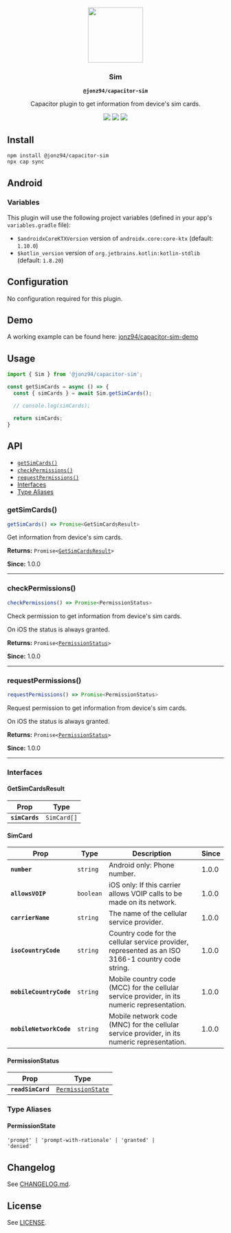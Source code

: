 <p align="center"><br><img src="https://user-images.githubusercontent.com/236501/85893648-1c92e880-b7a8-11ea-926d-95355b8175c7.png" width="128" height="128" /></p>
<h3 align="center">Sim</h3>
<p align="center"><strong><code>@jonz94/capacitor-sim</code></strong></p>
<p align="center">
  Capacitor plugin to get information from device's sim cards.
</p>

<p align="center">
  <a href="https://github.com/jonz94/capacitor-sim/actions/workflows/ci.yml"><img src="https://img.shields.io/github/actions/workflow/status/jonz94/capacitor-sim/ci.yml?branch=main&logo=github&style=flat-square" /></a>
  <a href="https://www.npmjs.com/package/@jonz94/capacitor-sim"><img src="https://img.shields.io/npm/l/@jonz94/capacitor-sim?style=flat-square" /></a>
  <a href="https://www.npmjs.com/package/@jonz94/capacitor-sim"><img src="https://img.shields.io/npm/v/@jonz94/capacitor-sim?style=flat-square" /></a>
</p>

## Install

```shell
npm install @jonz94/capacitor-sim
npx cap sync
```

## Android

### Variables

This plugin will use the following project variables (defined in your app's `variables.gradle` file):
- `$androidxCoreKTXVersion` version of `androidx.core:core-ktx` (default: `1.10.0`)
- `$kotlin_version` version of `org.jetbrains.kotlin:kotlin-stdlib` (default: `1.8.20`)

## Configuration

No configuration required for this plugin.

## Demo

A working example can be found here: [jonz94/capacitor-sim-demo](https://github.com/jonz94/capacitor-sim-demo)

## Usage

```typescript
import { Sim } from '@jonz94/capacitor-sim';

const getSimCards = async () => {
  const { simCards } = await Sim.getSimCards();

  // console.log(simCards);

  return simCards;
}
```

## API

<docgen-index>

* [`getSimCards()`](#getsimcards)
* [`checkPermissions()`](#checkpermissions)
* [`requestPermissions()`](#requestpermissions)
* [Interfaces](#interfaces)
* [Type Aliases](#type-aliases)

</docgen-index>

<docgen-api>
<!--Update the source file JSDoc comments and rerun docgen to update the docs below-->

### getSimCards()

```typescript
getSimCards() => Promise<GetSimCardsResult>
```

Get information from device's sim cards.

**Returns:** <code>Promise&lt;<a href="#getsimcardsresult">GetSimCardsResult</a>&gt;</code>

**Since:** 1.0.0

--------------------


### checkPermissions()

```typescript
checkPermissions() => Promise<PermissionStatus>
```

Check permission to get information from device's sim cards.

On iOS the status is always granted.

**Returns:** <code>Promise&lt;<a href="#permissionstatus">PermissionStatus</a>&gt;</code>

**Since:** 1.0.0

--------------------


### requestPermissions()

```typescript
requestPermissions() => Promise<PermissionStatus>
```

Request permission to get information from device's sim cards.

On iOS the status is always granted.

**Returns:** <code>Promise&lt;<a href="#permissionstatus">PermissionStatus</a>&gt;</code>

**Since:** 1.0.0

--------------------


### Interfaces


#### GetSimCardsResult

| Prop           | Type                   |
| -------------- | ---------------------- |
| **`simCards`** | <code>SimCard[]</code> |


#### SimCard

| Prop                    | Type                 | Description                                                                                       | Since |
| ----------------------- | -------------------- | ------------------------------------------------------------------------------------------------- | ----- |
| **`number`**            | <code>string</code>  | Android only: Phone number.                                                                       | 1.0.0 |
| **`allowsVOIP`**        | <code>boolean</code> | iOS only: If this carrier allows VOIP calls to be made on its network.                            | 1.0.0 |
| **`carrierName`**       | <code>string</code>  | The name of the cellular service provider.                                                        | 1.0.0 |
| **`isoCountryCode`**    | <code>string</code>  | Country code for the cellular service provider, represented as an ISO 3166-1 country code string. | 1.0.0 |
| **`mobileCountryCode`** | <code>string</code>  | Mobile country code (MCC) for the cellular service provider, in its numeric representation.       | 1.0.0 |
| **`mobileNetworkCode`** | <code>string</code>  | Mobile network code (MNC) for the cellular service provider, in its numeric representation.       | 1.0.0 |


#### PermissionStatus

| Prop              | Type                                                        |
| ----------------- | ----------------------------------------------------------- |
| **`readSimCard`** | <code><a href="#permissionstate">PermissionState</a></code> |


### Type Aliases


#### PermissionState

<code>'prompt' | 'prompt-with-rationale' | 'granted' | 'denied'</code>

</docgen-api>

## Changelog

See [CHANGELOG.md](https://github.com/jonz94/capacitor-sim/blob/main/CHANGELOG.md).

## License

See [LICENSE](https://github.com/jonz94/capacitor-sim/blob/main/LICENSE).
